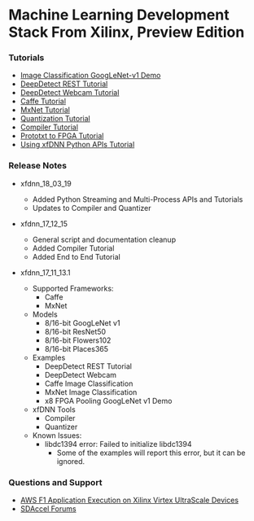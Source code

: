 # Machine Learning Development Stack From Xilinx, Preview Edition

### Tutorials
- [Image Classification GoogLeNet-v1 Demo][]
- [DeepDetect REST Tutorial][]
- [DeepDetect Webcam Tutorial][]
- [Caffe Tutorial][]
- [MxNet Tutorial][]
- [Quantization Tutorial][]
- [Compiler Tutorial][]
- [Prototxt to FPGA Tutorial][]
- [Using xfDNN Python APIs Tutorial][]




### Release Notes

- xfdnn_18_03_19
	- Added Python Streaming and Multi-Process APIs and Tutorials
	- Updates to Compiler and Quantizer

- xfdnn_17_12_15
	- General script and documentation cleanup
	- Added Compiler Tutorial
	- Added End to End Tutorial


- xfdnn_17_11_13.1
	- Supported Frameworks:
		- Caffe
		- MxNet
	- Models
		- 8/16-bit GoogLeNet v1
		- 8/16-bit ResNet50
		- 8/16-bit Flowers102
		- 8/16-bit Places365
	- Examples
		- DeepDetect REST Tutorial
		- DeepDetect Webcam
		- Caffe Image Classification
		- MxNet Image Classification
		- x8 FPGA Pooling GoogLeNet v1 Demo
	- xfDNN Tools
		- Compiler
		- Quantizer
	- Known Issues:
		- libdc1394 error: Failed to initialize libdc1394
			- Some of the examples will report this error, but it can be ignored.

### Questions and Support

- [AWS F1 Application Execution on Xilinx Virtex UltraScale Devices][]
- [SDAccel Forums][]

[Image Classification GoogLeNet-v1 Demo]:image_classification.md
[DeepDetect REST Tutorial]:deepdetect_rest.md
[DeepDetect Webcam Tutorial]:deepdetect_webcam.md
[Quantization Tutorial]:quantize.md
[Compiler Tutorial]:compile.md
[Prototxt to FPGA Tutorial]:endtoend.md
[Caffe Tutorial]:caffe.md
[MxNet Tutorial]:mxnet.md
[Using xfDNN Python APIs Tutorial]: pythonexample.md

[AWS F1 Application Execution on Xilinx Virtex UltraScale Devices]: https://github.com/aws/aws-fpga/blob/master/SDAccel/README.md
[SDAccel Forums]: https://forums.xilinx.com/t5/SDAccel/bd-p/SDx
